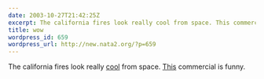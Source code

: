 ```yaml
---
date: 2003-10-27T21:42:25Z
excerpt: The california fires look really cool from space. This commercial is funny.
title: wow
wordpress_id: 659
wordpress_url: http://new.nata2.org/?p=659
---
```


The california fires look really <A href="http://www.osei.noaa.gov/OSEIiod.html">cool</a> from space. <a href="http://www.boardsmag.com/screeningroom/commercials/812/">This</a> commercial is funny.
